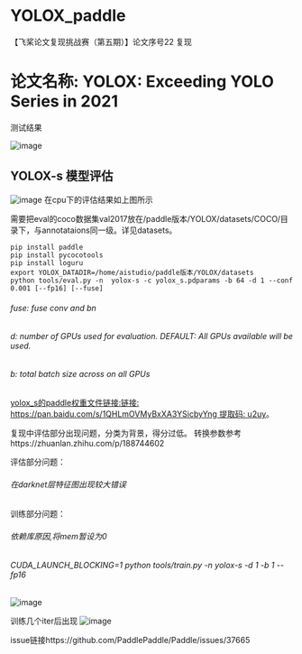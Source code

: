 # YOLOX_paddle
【飞桨论文复现挑战赛（第五期）】论文序号22 复现

论文名称: YOLOX: Exceeding YOLO Series in 2021
===========================
测试结果


![image](https://user-images.githubusercontent.com/26295563/133545014-2afcfa60-d994-48da-8ff1-536fc7346b27.png)

YOLOX-s 模型评估
-----------
![image](https://user-images.githubusercontent.com/26295563/138433867-f6e6d4e5-2a25-40e2-8b70-dc10684506c1.png)
在cpu下的评估结果如上图所示

需要把eval的coco数据集val2017放在/paddle版本/YOLOX/datasets/COCO/目录下，与annotataions同一级。详见datasets。

    pip install paddle
    pip install pycocotools
    pip install loguru
    export YOLOX_DATADIR=/home/aistudio/paddle版本/YOLOX/datasets
    python tools/eval.py -n  yolox-s -c yolox_s.pdparams -b 64 -d 1 --conf 0.001 [--fp16] [--fuse]

######   fuse: fuse conv and bn
######   d: number of GPUs used for evaluation. DEFAULT: All GPUs available will be used.
######   b: total batch size across on all GPUs

[yolox_s的paddle权重文件链接:链接: https://pan.baidu.com/s/1QHLmOVMyBxXA3YSicbyYng 提取码: u2uy]( https://pan.baidu.com/s/1QHLmOVMyBxXA3YSicbyYng)。

复现中评估部分出现问题，分类为背景，得分过低。
转换参数参考https://zhuanlan.zhihu.com/p/188744602

评估部分问题：

######   在darknet层特征图出现较大错误
训练部分问题：

######   依赖库原因,将mem暂设为0
######  CUDA_LAUNCH_BLOCKING=1 python tools/train.py -n yolox-s -d 1 -b 1 --fp16


![image](https://user-images.githubusercontent.com/26295563/142130686-e8871c34-a5b7-4009-8e61-932ba13a2b14.png)

训练几个iter后出现
![image](https://user-images.githubusercontent.com/26295563/143725770-924ccd0e-450a-4cbe-90df-c78685057ffd.png)

issue链接https://github.com/PaddlePaddle/Paddle/issues/37665
